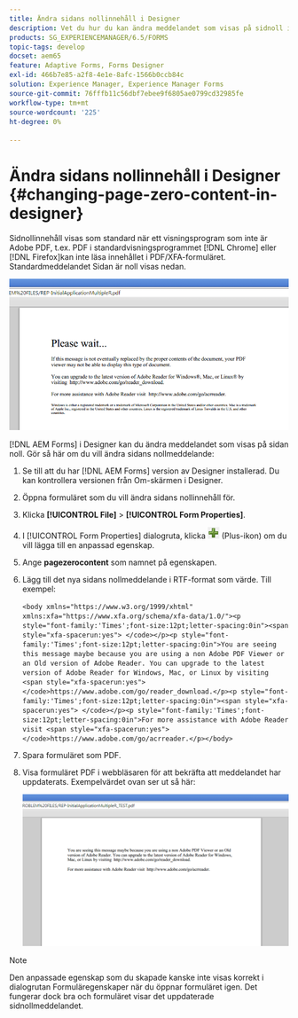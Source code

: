 ```yaml
---
title: Ändra sidans nollinnehåll i Designer
description: Vet du hur du kan ändra meddelandet som visas på sidnoll i en XFA-PDF när du visar det i ett visningsprogram som inte kommer från Adobe PDF?
products: SG_EXPERIENCEMANAGER/6.5/FORMS
topic-tags: develop
docset: aem65
feature: Adaptive Forms, Forms Designer
exl-id: 466b7e85-a2f8-4e1e-8afc-1566b0ccb84c
solution: Experience Manager, Experience Manager Forms
source-git-commit: 76fffb11c56dbf7ebee9f6805ae0799cd32985fe
workflow-type: tm+mt
source-wordcount: '225'
ht-degree: 0%

---
```


# Ändra sidans nollinnehåll i Designer {#changing-page-zero-content-in-designer}

Sidnollinnehåll visas som standard när ett visningsprogram som inte är Adobe PDF, t.ex. PDF i standardvisningsprogrammet [!DNL Chrome] eller [!DNL Firefox]kan inte läsa innehållet i PDF/XFA-formuläret. Standardmeddelandet Sidan är noll visas nedan.

![defaultpage0message](assets/defaultpage0message.png)

[!DNL AEM Forms] i Designer kan du ändra meddelandet som visas på sidan noll. Gör så här om du vill ändra sidans nollmeddelande:

1. Se till att du har [!DNL AEM Forms] version av Designer installerad. Du kan kontrollera versionen från Om-skärmen i Designer.

1. Öppna formuläret som du vill ändra sidans nollinnehåll för.

1. Klicka **[!UICONTROL File]** > **[!UICONTROL Form Properties]**.

1. I [!UICONTROL Form Properties] dialogruta, klicka ![plus](assets/plus.png) (Plus-ikon) om du vill lägga till en anpassad egenskap.

1. Ange **pagezerocontent** som namnet på egenskapen.
1. Lägg till det nya sidans nollmeddelande i RTF-format som värde. Till exempel:


   `<body xmlns="https://www.w3.org/1999/xhtml" xmlns:xfa="https://www.xfa.org/schema/xfa-data/1.0/"><p style="font-family:'Times';font-size:12pt;letter-spacing:0in"><span style="xfa-spacerun:yes"> </code></p><p style="font-family:'Times';font-size:12pt;letter-spacing:0in">You are seeing this message maybe because you are using a non Adobe PDF Viewer or an Old version of Adobe Reader. You can upgrade to the latest version of Adobe Reader for Windows, Mac, or Linux by visiting <span style="xfa-spacerun:yes"> </code>https://www.adobe.com/go/reader_download.</p><p style="font-family:'Times';font-size:12pt;letter-spacing:0in"><span style="xfa-spacerun:yes"> </code></p><p style="font-family:'Times';font-size:12pt;letter-spacing:0in">For more assistance with Adobe Reader visit <span style="xfa-spacerun:yes"> </code>https://www.adobe.com/go/acrreader.</p></body>`

1. Spara formuläret som PDF.

1. Visa formuläret PDF i webbläsaren för att bekräfta att meddelandet har uppdaterats. Exempelvärdet ovan ser ut så här:

   ![ändrat meddelande](assets/changedmessage.png)

>[!NOTE]
>
>Den anpassade egenskap som du skapade kanske inte visas korrekt i dialogrutan Formuläregenskaper när du öppnar formuläret igen. Det fungerar dock bra och formuläret visar det uppdaterade sidnollmeddelandet.
